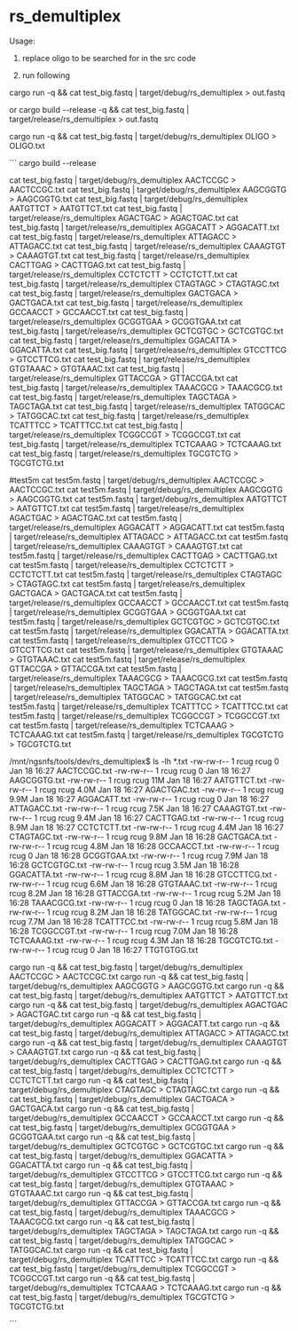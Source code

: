 # rs_demultiplex

Usage: 

1. replace oligo to be searched for in the src code

2. run following

cargo run -q  && cat test_big.fastq  | target/debug/rs_demultiplex  > out.fastq

or 
cargo build --release -q  && cat test_big.fastq  | target/release/rs_demultiplex  > out.fastq

cargo run -q  && cat test_big.fastq  | target/debug/rs_demultiplex OLIGO > OLIGO.txt


´´´
cargo build --release

cat test_big.fastq  | target/debug/rs_demultiplex AACTCCGC > AACTCCGC.txt
cat test_big.fastq  | target/debug/rs_demultiplex AAGCGGTG > AAGCGGTG.txt
cat test_big.fastq  | target/debug/rs_demultiplex AATGTTCT > AATGTTCT.txt
cat test_big.fastq  | target/release/rs_demultiplex AGACTGAC > AGACTGAC.txt
cat test_big.fastq  | target/release/rs_demultiplex AGGACATT > AGGACATT.txt
cat test_big.fastq  | target/release/rs_demultiplex ATTAGACC > ATTAGACC.txt
cat test_big.fastq  | target/release/rs_demultiplex CAAAGTGT > CAAAGTGT.txt
cat test_big.fastq  | target/release/rs_demultiplex CACTTGAG > CACTTGAG.txt
cat test_big.fastq  | target/release/rs_demultiplex CCTCTCTT > CCTCTCTT.txt
cat test_big.fastq  | target/release/rs_demultiplex CTAGTAGC > CTAGTAGC.txt
cat test_big.fastq  | target/release/rs_demultiplex GACTGACA > GACTGACA.txt
cat test_big.fastq  | target/release/rs_demultiplex GCCAACCT > GCCAACCT.txt
cat test_big.fastq  | target/release/rs_demultiplex GCGGTGAA > GCGGTGAA.txt
cat test_big.fastq  | target/release/rs_demultiplex GCTCGTGC > GCTCGTGC.txt
cat test_big.fastq  | target/release/rs_demultiplex GGACATTA > GGACATTA.txt
cat test_big.fastq  | target/release/rs_demultiplex GTCCTTCG > GTCCTTCG.txt
cat test_big.fastq  | target/release/rs_demultiplex GTGTAAAC > GTGTAAAC.txt
cat test_big.fastq  | target/release/rs_demultiplex GTTACCGA > GTTACCGA.txt
cat test_big.fastq  | target/release/rs_demultiplex TAAACGCG > TAAACGCG.txt
cat test_big.fastq  | target/release/rs_demultiplex TAGCTAGA > TAGCTAGA.txt
cat test_big.fastq  | target/release/rs_demultiplex TATGGCAC > TATGGCAC.txt
cat test_big.fastq  | target/release/rs_demultiplex TCATTTCC > TCATTTCC.txt
cat test_big.fastq  | target/release/rs_demultiplex TCGGCCGT > TCGGCCGT.txt
cat test_big.fastq  | target/release/rs_demultiplex TCTCAAAG > TCTCAAAG.txt
cat test_big.fastq  | target/release/rs_demultiplex TGCGTCTG > TGCGTCTG.txt

#test5m
cat test5m.fastq  | target/debug/rs_demultiplex AACTCCGC > AACTCCGC.txt
cat test5m.fastq  | target/debug/rs_demultiplex AAGCGGTG > AAGCGGTG.txt
cat test5m.fastq  | target/debug/rs_demultiplex AATGTTCT > AATGTTCT.txt
cat test5m.fastq  | target/release/rs_demultiplex AGACTGAC > AGACTGAC.txt
cat test5m.fastq  | target/release/rs_demultiplex AGGACATT > AGGACATT.txt
cat test5m.fastq  | target/release/rs_demultiplex ATTAGACC > ATTAGACC.txt
cat test5m.fastq  | target/release/rs_demultiplex CAAAGTGT > CAAAGTGT.txt
cat test5m.fastq  | target/release/rs_demultiplex CACTTGAG > CACTTGAG.txt
cat test5m.fastq  | target/release/rs_demultiplex CCTCTCTT > CCTCTCTT.txt
cat test5m.fastq  | target/release/rs_demultiplex CTAGTAGC > CTAGTAGC.txt
cat test5m.fastq  | target/release/rs_demultiplex GACTGACA > GACTGACA.txt
cat test5m.fastq  | target/release/rs_demultiplex GCCAACCT > GCCAACCT.txt
cat test5m.fastq  | target/release/rs_demultiplex GCGGTGAA > GCGGTGAA.txt
cat test5m.fastq  | target/release/rs_demultiplex GCTCGTGC > GCTCGTGC.txt
cat test5m.fastq  | target/release/rs_demultiplex GGACATTA > GGACATTA.txt
cat test5m.fastq  | target/release/rs_demultiplex GTCCTTCG > GTCCTTCG.txt
cat test5m.fastq  | target/release/rs_demultiplex GTGTAAAC > GTGTAAAC.txt
cat test5m.fastq  | target/release/rs_demultiplex GTTACCGA > GTTACCGA.txt
cat test5m.fastq  | target/release/rs_demultiplex TAAACGCG > TAAACGCG.txt
cat test5m.fastq  | target/release/rs_demultiplex TAGCTAGA > TAGCTAGA.txt
cat test5m.fastq  | target/release/rs_demultiplex TATGGCAC > TATGGCAC.txt
cat test5m.fastq  | target/release/rs_demultiplex TCATTTCC > TCATTTCC.txt
cat test5m.fastq  | target/release/rs_demultiplex TCGGCCGT > TCGGCCGT.txt
cat test5m.fastq  | target/release/rs_demultiplex TCTCAAAG > TCTCAAAG.txt
cat test5m.fastq  | target/release/rs_demultiplex TGCGTCTG > TGCGTCTG.txt

/mnt/ngsnfs/tools/dev/rs_demultiplex$ ls -lh *.txt
-rw-rw-r-- 1 rcug rcug    0 Jan 18 16:27 AACTCCGC.txt
-rw-rw-r-- 1 rcug rcug    0 Jan 18 16:27 AAGCGGTG.txt
-rw-rw-r-- 1 rcug rcug  11M Jan 18 16:27 AATGTTCT.txt
-rw-rw-r-- 1 rcug rcug 4.0M Jan 18 16:27 AGACTGAC.txt
-rw-rw-r-- 1 rcug rcug 9.9M Jan 18 16:27 AGGACATT.txt
-rw-rw-r-- 1 rcug rcug    0 Jan 18 16:27 ATTAGACC.txt
-rw-rw-r-- 1 rcug rcug 7.5K Jan 18 16:27 CAAAGTGT.txt
-rw-rw-r-- 1 rcug rcug 9.4M Jan 18 16:27 CACTTGAG.txt
-rw-rw-r-- 1 rcug rcug 8.9M Jan 18 16:27 CCTCTCTT.txt
-rw-rw-r-- 1 rcug rcug 4.4M Jan 18 16:27 CTAGTAGC.txt
-rw-rw-r-- 1 rcug rcug 9.8M Jan 18 16:28 GACTGACA.txt
-rw-rw-r-- 1 rcug rcug 4.8M Jan 18 16:28 GCCAACCT.txt
-rw-rw-r-- 1 rcug rcug    0 Jan 18 16:28 GCGGTGAA.txt
-rw-rw-r-- 1 rcug rcug 7.9M Jan 18 16:28 GCTCGTGC.txt
-rw-rw-r-- 1 rcug rcug 3.5M Jan 18 16:28 GGACATTA.txt
-rw-rw-r-- 1 rcug rcug 8.8M Jan 18 16:28 GTCCTTCG.txt
-rw-rw-r-- 1 rcug rcug 6.6M Jan 18 16:28 GTGTAAAC.txt
-rw-rw-r-- 1 rcug rcug 8.2M Jan 18 16:28 GTTACCGA.txt
-rw-rw-r-- 1 rcug rcug 5.2M Jan 18 16:28 TAAACGCG.txt
-rw-rw-r-- 1 rcug rcug    0 Jan 18 16:28 TAGCTAGA.txt
-rw-rw-r-- 1 rcug rcug 8.2M Jan 18 16:28 TATGGCAC.txt
-rw-rw-r-- 1 rcug rcug 7.7M Jan 18 16:28 TCATTTCC.txt
-rw-rw-r-- 1 rcug rcug 5.8M Jan 18 16:28 TCGGCCGT.txt
-rw-rw-r-- 1 rcug rcug 7.0M Jan 18 16:28 TCTCAAAG.txt
-rw-rw-r-- 1 rcug rcug 4.3M Jan 18 16:28 TGCGTCTG.txt
-rw-rw-r-- 1 rcug rcug    0 Jan 18 16:27 TTGTGTGG.txt


cargo run -q  && cat test_big.fastq  | target/debug/rs_demultiplex AACTCCGC > AACTCCGC.txt
cargo run -q  && cat test_big.fastq  | target/debug/rs_demultiplex AAGCGGTG > AAGCGGTG.txt
cargo run -q  && cat test_big.fastq  | target/debug/rs_demultiplex AATGTTCT > AATGTTCT.txt
cargo run -q  && cat test_big.fastq  | target/debug/rs_demultiplex AGACTGAC > AGACTGAC.txt
cargo run -q  && cat test_big.fastq  | target/debug/rs_demultiplex AGGACATT > AGGACATT.txt
cargo run -q  && cat test_big.fastq  | target/debug/rs_demultiplex ATTAGACC > ATTAGACC.txt
cargo run -q  && cat test_big.fastq  | target/debug/rs_demultiplex CAAAGTGT > CAAAGTGT.txt
cargo run -q  && cat test_big.fastq  | target/debug/rs_demultiplex CACTTGAG > CACTTGAG.txt
cargo run -q  && cat test_big.fastq  | target/debug/rs_demultiplex CCTCTCTT > CCTCTCTT.txt
cargo run -q  && cat test_big.fastq  | target/debug/rs_demultiplex CTAGTAGC > CTAGTAGC.txt
cargo run -q  && cat test_big.fastq  | target/debug/rs_demultiplex GACTGACA > GACTGACA.txt
cargo run -q  && cat test_big.fastq  | target/debug/rs_demultiplex GCCAACCT > GCCAACCT.txt
cargo run -q  && cat test_big.fastq  | target/debug/rs_demultiplex GCGGTGAA > GCGGTGAA.txt
cargo run -q  && cat test_big.fastq  | target/debug/rs_demultiplex GCTCGTGC > GCTCGTGC.txt
cargo run -q  && cat test_big.fastq  | target/debug/rs_demultiplex GGACATTA > GGACATTA.txt
cargo run -q  && cat test_big.fastq  | target/debug/rs_demultiplex GTCCTTCG > GTCCTTCG.txt
cargo run -q  && cat test_big.fastq  | target/debug/rs_demultiplex GTGTAAAC > GTGTAAAC.txt
cargo run -q  && cat test_big.fastq  | target/debug/rs_demultiplex GTTACCGA > GTTACCGA.txt
cargo run -q  && cat test_big.fastq  | target/debug/rs_demultiplex TAAACGCG > TAAACGCG.txt
cargo run -q  && cat test_big.fastq  | target/debug/rs_demultiplex TAGCTAGA > TAGCTAGA.txt
cargo run -q  && cat test_big.fastq  | target/debug/rs_demultiplex TATGGCAC > TATGGCAC.txt
cargo run -q  && cat test_big.fastq  | target/debug/rs_demultiplex TCATTTCC > TCATTTCC.txt
cargo run -q  && cat test_big.fastq  | target/debug/rs_demultiplex TCGGCCGT > TCGGCCGT.txt
cargo run -q  && cat test_big.fastq  | target/debug/rs_demultiplex TCTCAAAG > TCTCAAAG.txt
cargo run -q  && cat test_big.fastq  | target/debug/rs_demultiplex TGCGTCTG > TGCGTCTG.txt


´´´
